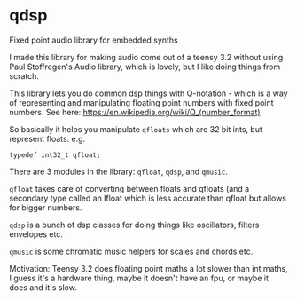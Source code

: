 # qdsp
Fixed point audio library for embedded synths

I made this library for making audio come out of a teensy 3.2 without using Paul Stoffregen's Audio library, which is lovely, but I like doing things from scratch.

This library lets you do common dsp things with Q-notation - which is a way of representing and manipulating floating point numbers with fixed point numbers. See here: https://en.wikipedia.org/wiki/Q_(number_format)

So basically it helps you manipulate `qfloats` which are 32 bit ints, but represent floats. e.g.

```
typedef int32_t qfloat;
```

There are 3 modules in the library: `qfloat`, `qdsp`, and `qmusic`.

`qfloat` takes care of converting between floats and qfloats (and a secondary type called an lfloat which is less accurate than qfloat but allows for bigger numbers.

`qdsp` is a bunch of dsp classes for doing things like oscillators, filters envelopes etc.

`qmusic` is some chromatic music helpers for scales and chords etc.

Motivation: Teensy 3.2 does floating point maths a lot slower than int maths, I guess it's a hardware thing, maybe it doesn't have an fpu, or maybe it does and it's slow.
